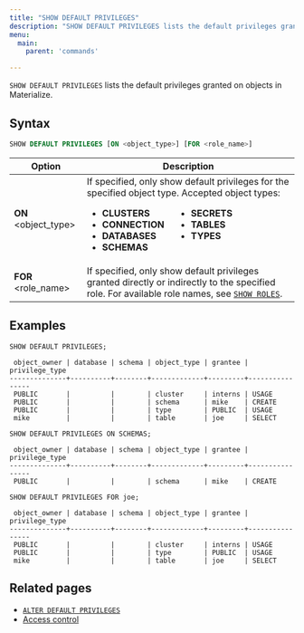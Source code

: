 ```yaml
---
title: "SHOW DEFAULT PRIVILEGES"
description: "SHOW DEFAULT PRIVILEGES lists the default privileges granted on objects in Materialize."
menu:
  main:
    parent: 'commands'

---
```


`SHOW DEFAULT PRIVILEGES` lists the default privileges granted on objects in Materialize.

## Syntax

```sql
SHOW DEFAULT PRIVILEGES [ON <object_type>] [FOR <role_name>]
```


Option                       | Description
-----------------------------|--------------------------------------------------
**ON** <object_type>         | If specified, only show default privileges for the specified object type. Accepted object types: <div style="display: flex;"> <ul style="margin-right: 20px;"> <li><strong>CLUSTERS</strong></li> <li><strong>CONNECTION</strong></li> <li><strong>DATABASES</strong></li> <li><strong>SCHEMAS</strong></li> </ul> <ul> <li><strong>SECRETS</strong></li> <li><strong>TABLES</strong></li> <li><strong>TYPES</strong></li> </ul> </div>
**FOR** <role_name>          | If specified, only show default privileges granted directly or indirectly to the specified role. For available role names, see [`SHOW ROLES`](/sql/show-roles).

[//]: # "TODO(morsapaes) Improve examples."

## Examples

```mzsql
SHOW DEFAULT PRIVILEGES;
```

```nofmt
 object_owner | database | schema | object_type | grantee | privilege_type
--------------+----------+--------+-------------+---------+----------------
 PUBLIC       |          |        | cluster     | interns | USAGE
 PUBLIC       |          |        | schema      | mike    | CREATE
 PUBLIC       |          |        | type        | PUBLIC  | USAGE
 mike         |          |        | table       | joe     | SELECT
```

```mzsql
SHOW DEFAULT PRIVILEGES ON SCHEMAS;
```

```nofmt
 object_owner | database | schema | object_type | grantee | privilege_type
--------------+----------+--------+-------------+---------+----------------
 PUBLIC       |          |        | schema      | mike    | CREATE
```

```mzsql
SHOW DEFAULT PRIVILEGES FOR joe;
```

```nofmt
 object_owner | database | schema | object_type | grantee | privilege_type
--------------+----------+--------+-------------+---------+----------------
 PUBLIC       |          |        | cluster     | interns | USAGE
 PUBLIC       |          |        | type        | PUBLIC  | USAGE
 mike         |          |        | table       | joe     | SELECT
```

## Related pages

- [`ALTER DEFAULT PRIVILEGES`](../alter-default-privileges)
- [Access control](/security/access-control/#role-based-access-control-rbac)
